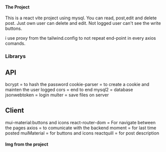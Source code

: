 #### The Project

This is a react vite project using mysql. You can read, post,edit and delete post. Just own user can delete and edit. Not logged user can't see the write buttons. 

i use proxy from the tailwind.config  to not repeat end-point in every axios comands.

### Librarys

## API

bcrypt =  to hash the password
cookie-parser =  to create a cookie and mainten the user logged
cors = end to end
mysql2 = database
jsonwebtoken = login
multer = save files on server

## Client

mui-material:buttons and icons
react-router-dom = For navigate between the pages
axios = to comunicate with the backend
moment = for last time posted
muiMaterial = for buttons and icons
reactquill = for post description

#### Img from the project


